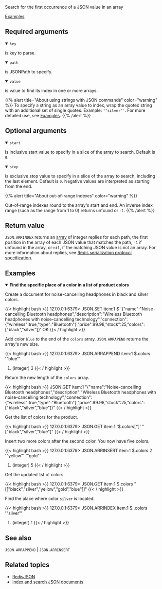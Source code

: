 Search for the first occurrence of a JSON value in an array

[Examples](#examples)

## Required arguments

<details open><summary><code>key</code></summary> 

is key to parse.
</details>

<details open><summary><code>path</code></summary> 

is JSONPath to specify.
</details>

<details open><summary><code>value</code></summary> 

is value to find its index in one or more arrays. 

{{% alert title="About using strings with JSON commands" color="warning" %}}
To specify a string as an array value to index, wrap the quoted string with an additional set of single quotes. Example: `'"silver"'`. For more detailed use, see [Examples](#examples).
{{% /alert %}}
</details>

## Optional arguments

<details open><summary><code>start</code></summary> 

is inclusive start value to specify in a slice of the array to search. Default is `0`. 
</details>


<details open><summary><code>stop</code></summary> 

is exclusive stop value to specify in a slice of the array to search, including the last element. Default is `0`. Negative values are interpreted as starting from the end.
</details>

{{% alert title="About out-of-range indexes" color="warning" %}}

Out-of-range indexes round to the array's start and end. An inverse index range (such as the range from 1 to 0) returns unfound or `-1`.
{{% /alert %}}

## Return value 

`JSON.ARRINDEX` returns an [array](/docs/reference/protocol-spec/#resp-arrays) of integer replies for each path, the first position in the array of each JSON value that matches the path, `-1` if unfound in the array, or `nil`, if the matching JSON value is not an array.
For more information about replies, see [Redis serialization protocol specification](/docs/reference/protocol-spec). 

## Examples

<details open>
<summary><b>Find the specific place of a color in a list of product colors</b></summary>

Create a document for noise-cancelling headphones in black and silver colors.

{{< highlight bash >}}
127.0.0.1:6379> JSON.SET item:1 $ '{"name":"Noise-cancelling Bluetooth headphones","description":"Wireless Bluetooth headphones with noise-cancelling technology","connection":{"wireless":true,"type":"Bluetooth"},"price":99.98,"stock":25,"colors":["black","silver"]}'
OK
{{< / highlight >}}

Add color `blue` to the end of the `colors` array. `JSON.ARRAPEND` returns the array's new size.

{{< highlight bash >}}
127.0.0.1:6379> JSON.ARRAPPEND item:1 $.colors '"blue"'
1) (integer) 3
{{< / highlight >}}

Return the new length of the `colors` array.

{{< highlight bash >}}
JSON.GET item:1
"{\"name\":\"Noise-cancelling Bluetooth headphones\",\"description\":\"Wireless Bluetooth headphones with noise-cancelling technology\",\"connection\":{\"wireless\":true,\"type\":\"Bluetooth\"},\"price\":99.98,\"stock\":25,\"colors\":[\"black\",\"silver\",\"blue\"]}"
{{< / highlight >}}

Get the list of colors for the product.

{{< highlight bash >}}
127.0.0.1:6379> JSON.GET item:1 '$.colors[*]'
"[\"black\",\"silver\",\"blue\"]"
{{< / highlight >}}

Insert two more colors after the second color. You now have five colors.

{{< highlight bash >}}
127.0.0.1:6379> JSON.ARRINSERT item:1 $.colors 2 '"yellow"' '"gold"'
1) (integer) 5
{{< / highlight >}}

Get the updated list of colors.

{{< highlight bash >}}
127.0.0.1:6379> JSON.GET item:1 $.colors
"[[\"black\",\"silver\",\"yellow\",\"gold\",\"blue\"]]"
{{< / highlight >}}

Find the place where color `silver` is located.

{{< highlight bash >}}
127.0.0.1:6379> JSON.ARRINDEX item:1 $..colors '"silver"'
1) (integer) 1
{{< / highlight >}}
</details>

## See also

`JSON.ARRAPPEND` | `JSON.ARRINSERT` 

## Related topics

* [RedisJSON](/docs/stack/json)
* [Index and search JSON documents](/docs/stack/search/indexing_json)

